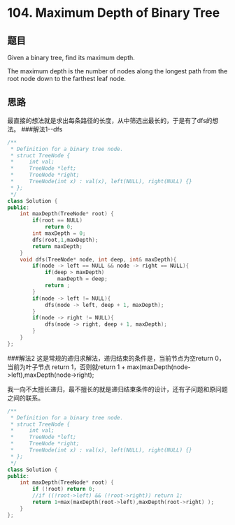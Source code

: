 # 104. Maximum Depth of Binary Tree
## 题目
Given a binary tree, find its maximum depth.

The maximum depth is the number of nodes along the longest path from the root node down to the farthest leaf node.
## 思路
最直接的想法就是求出每条路径的长度，从中筛选出最长的，于是有了dfs的想法。
###解法1--dfs
```C++
/**
 * Definition for a binary tree node.
 * struct TreeNode {
 *     int val;
 *     TreeNode *left;
 *     TreeNode *right;
 *     TreeNode(int x) : val(x), left(NULL), right(NULL) {}
 * };
 */
class Solution {
public:
    int maxDepth(TreeNode* root) {
        if(root == NULL)
            return 0;
        int maxDepth = 0;
        dfs(root,1,maxDepth);
        return maxDepth;
    }
    void dfs(TreeNode* node, int deep, int& maxDepth){
        if(node -> left == NULL && node -> right == NULL){
            if(deep > maxDepth)
                maxDepth = deep;
            return ;
        }
        if(node -> left != NULL){
            dfs(node -> left, deep + 1, maxDepth);
        }
        if(node -> right != NULL){
            dfs(node -> right, deep + 1, maxDepth);
        }
    }
};
```
###解法2
这是常规的递归求解法，递归结束的条件是，当前节点为空return 0，当前为叶子节点 return 1，否则就return 1 + max(maxDepth(node->left),maxDepth(node->right);

我一向不太擅长递归，最不擅长的就是递归结束条件的设计，还有子问题和原问题之间的联系。
```C++
/**
 * Definition for a binary tree node.
 * struct TreeNode {
 *     int val;
 *     TreeNode *left;
 *     TreeNode *right;
 *     TreeNode(int x) : val(x), left(NULL), right(NULL) {}
 * };
 */
class Solution {
public:
    int maxDepth(TreeNode* root) {
        if (!root) return 0;
        //if ((!root->left) && (!root->right)) return 1;
        return 1+max(maxDepth(root->left),maxDepth(root->right) );
    }
};
```
